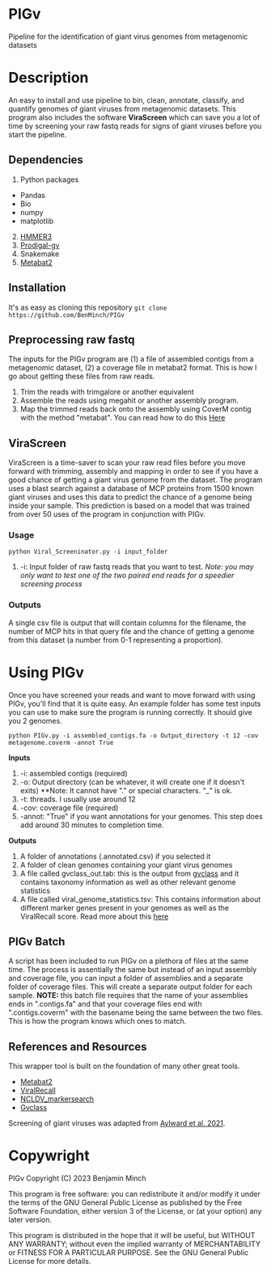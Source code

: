# PIGv
Pipeline for the identification of giant virus genomes from metagenomic datasets

# Description
An easy to install and use pipeline to bin, clean, annotate, classify, and quantify genomes of giant viruses from metagenomic datasets. This program also includes the software **ViraScreen** which can save you a lot of time by screening your raw fastq reads for signs of giant viruses before you start the pipeline. 

## Dependencies

1. Python packages
- Pandas
- Bio
- numpy
- matplotlib
2. [HMMER3](https://github.com/EddyRivasLab/hmmer)
3. [Prodigal-gv](https://github.com/apcamargo/prodigal-gv)
4. Snakemake
5. [Metabat2](https://bitbucket.org/berkeleylab/metabat)

## Installation

It's as easy as cloning this repository
`git clone https://github.com/BenMinch/PIGv`

## Preprocessing raw fastq

The inputs for the PIGv program are (1) a file of assembled contigs from a metagenomic dataset, (2) a coverage file in metabat2 format. This is how I go about getting these files from raw reads.

1. Trim the reads with trimgalore or another equivalent
2. Assemble the reads using megahit or another assembly program.
3. Map the trimmed reads back onto the assembly using CoverM contig with the method "metabat". You can read how to do this [Here](https://github.com/wwood/CoverM)

## ViraScreen

ViraScreen is a time-saver to scan your raw read files before you move forward with trimming, assembly and mapping in order to see if you have a good chance of getting a giant virus genome from the dataset. The program uses a blast search against a database of MCP proteins from 1500 known giant viruses and uses this data to predict the chance of a genome being inside your sample. This prediction is based on a model that was trained from over 50 uses of the program in conjunction with PIGv. 

### Usage

`python Viral_Screeninator.py -i input_folder`

1. -i: Input folder of raw fastq reads that you want to test. *Note: you may only want to test one of the two paired end reads for a speedier screening process* 

### Outputs

A single csv file is output that will contain columns for the filename, the number of MCP hits in that query file and the chance of getting a genome from this dataset (a number from 0-1 representing a proportion). 

# Using PIGv
Once you have screened your reads and want to move forward with using PIGv, you'll find that it is quite easy. An example folder has some test inputs you can use to make sure the program is running correctly. It should give you 2 genomes. 

`python PIGv.py -i assembled_contigs.fa -o Output_directory -t 12 -cov metagenome.coverm -annot True`

**Inputs**
1. -i: assembled contigs (required)
2. -o: Output directory (can be whatever, it will create one if it doesn't exits) **Note: It cannot have "." or special characters. "_" is ok.
3. -t: threads. I usually use around 12
4. -cov: coverage file (required)
5. -annot: "True" if you want annotations for your genomes. This step does add around 30 minutes to completion time.

**Outputs**
1. A folder of annotations (.annotated.csv) if you selected it
2. A folder of clean genomes containing your giant virus genomes
3. A file called gvclass_out.tab: this is the output from [gvclass](https://github.com/NeLLi-team/gvclass/) and it contains taxonomy information as well as other relevant genome statistics
4. A file called viral_genome_statistics.tsv: This contains information about different marker genes present in your genomes as well as the ViralRecall score. Read more about this [here](https://github.com/faylward/viralrecall)

## PIGv Batch

A script has been included to run PIGv on a plethora of files at the same time. The process is assentially the same but instead of an input assembly and coverage file, you can input a folder of assemblies and a separate folder of coverage files. This will create a separate output folder for each sample.
**NOTE:** this batch file requires that the name of your assemblies ends in ".contigs.fa" and that your coverage files end with ".contigs.coverm" with the basename being the same between the two files. This is how the program knows which ones to match. 

## References and Resources

This wrapper tool is built on the foundation of many other great tools.
- [Metabat2](https://bitbucket.org/berkeleylab/metabat)
- [ViralRecall](https://github.com/faylward/viralrecall)
- [NCLDV_markersearch](https://github.com/faylward/ncldv_markersearch)
- [Gvclass](https://github.com/NeLLi-team/gvclass/)

Screening of giant viruses was adapted from [Aylward et al. 2021](https://journals.plos.org/plosbiology/article?id=10.1371/journal.pbio.3001430).

# Copywright

PIGv Copyright (C) 2023 Benjamin Minch 

This program is free software: you can redistribute it and/or modify it under the terms of the GNU General Public License as published by the Free Software Foundation, either version 3 of the License, or (at your option) any later version. 

This program is distributed in the hope that it will be useful, but WITHOUT ANY WARRANTY; without even the implied warranty of MERCHANTABILITY or FITNESS FOR A PARTICULAR PURPOSE. See the GNU General Public License for more details. 
